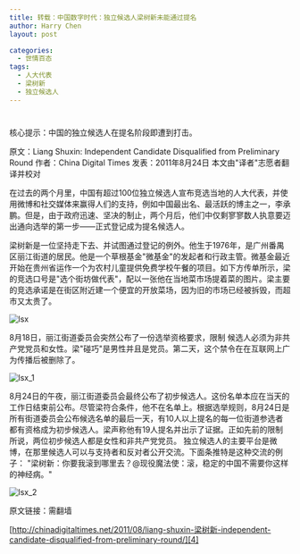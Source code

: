 ```yaml
---
title: 转载：中国数字时代：独立候选人梁树新未能通过提名
author: Harry Chen
layout: post

categories:
  - 世情百态
tags:
  - 人大代表
  - 梁树新
  - 独立候选人
---
```

# 

  核心提示：中国的独立候选人在提名阶段即遭到打击。

原文：Liang Shuxin: Independent Candidate Disqualified from Preliminary Round
作者：China Digital Times
发表：2011年8月24日
本文由"译者"志愿者翻译并校对

  在过去的两个月里，中国有超过100位独立候选人宣布竞选当地的人大代表，并使用微博和社交媒体来赢得人们的支持，例如中国最出名、最活跃的博主之一，李承鹏。但是，由于政府迅速、坚决的制止，两个月后，他们中仅剩寥寥数人执意要迈出通向选举的第一步――正式登记成为提名候选人。

  梁树新是一位坚持走下去、并试图通过登记的例外。他生于1976年，是广州番禺区丽江街道的居民。他是一个草根基金"微基金"的发起者和行政主管。微基金最近开始在贵州省运作一个为农村儿童提供免费学校午餐的项目。如下方传单所示，梁的竞选口号是"选个街坊做代表"，配以一张他在当地菜市场提着菜的图片。梁主要的竞选承诺是在街区附近建一个便宜的开放菜场，因为旧的市场已经被拆毁，而超市又太贵了。

![lsx][1]

  8月18日，丽江街道委员会突然公布了一份选举资格要求，限制 候选人必须为非共产党党员和女性。梁"碰巧"是男性并且是党员。第二天，这个禁令在在互联网上广为传播后被删除了。

![lsx_1][2]

  8月24日的午夜，丽江街道委员会最终公布了初步候选人。这份名单本应在当天的工作日结束前公布。尽管梁符合条件，他不在名单上。根据选举规则，8月24日是所有街道委员会公布候选名单的最后一天，有10人以上提名的每一位街道参选者都有资格成为初步候选人。梁声称他有19人提名并出示了证据。正如先前的限制所说，两位初步候选人都是女性和非共产党党员。
独立候选人的主要平台是微博，在那里候选人可以与支持者和反对者公开交流。下面条推特是这种交流的例子：
"梁树新：你要我滚到哪里去？@现役魔法使：滚，稳定的中国不需要你这样的神经病。"

![lsx_2][3]

  原文链接：需翻墙

[http://chinadigitaltimes.net/2011/08/liang-shuxin-梁树新-independent-candidate-disqualified-from-preliminary-round/][4]

   [1]: http://www.roybit.com/wp-content/uploads/2011/08/lsx_thumb.jpg (lsx)
   [2]: http://www.roybit.com/wp-content/uploads/2011/08/lsx_1_thumb.jpg (lsx_1)
   [3]: http://www.roybit.com/wp-content/uploads/2011/08/lsx_2_thumb.png (lsx_2)
   [4]: http://chinadigitaltimes.net/2011/08/liang-shuxin-%E6%A2%81%E6%A0%91%E6%96%B0-independent-candidate-disqualified-from-preliminary-round/
